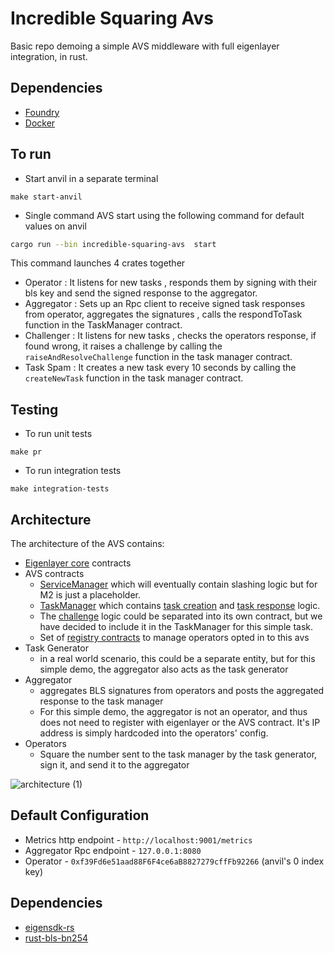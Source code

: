 # Incredible Squaring Avs 

Basic repo demoing a simple AVS middleware with full eigenlayer integration, in rust.

## Dependencies

- [Foundry](https://github.com/foundry-rs/foundry)
- [Docker](https://www.docker.com/) 


## To run 

- Start anvil in a separate terminal 
```
make start-anvil
```

- Single command AVS start using the following command for default values on anvil

```bash
cargo run --bin incredible-squaring-avs  start
```

This command launches 4 crates together 
- Operator : It listens for new tasks , responds them by signing with their bls key and send the signed response to the aggregator.
- Aggregator : Sets up an Rpc client to receive signed task responses from operator, aggregates the signatures , calls the respondToTask function in the TaskManager contract.
- Challenger : It listens for new tasks , checks the operators response, if found wrong, it raises a challenge by calling the `raiseAndResolveChallenge` function in the task manager contract.
- Task Spam : It creates a new task every 10 seconds by calling the `createNewTask` function in the task manager contract.


## Testing 

- To run unit tests
```
make pr
```

- To run integration tests 
```
make integration-tests
```

## Architecture

The architecture of the AVS contains:

- [Eigenlayer core](https://github.com/Layr-Labs/eigenlayer-contracts/tree/master) contracts
- AVS contracts
  - [ServiceManager](contracts/src/IncredibleSquaringServiceManager.sol) which will eventually contain slashing logic but for M2 is just a placeholder.
  - [TaskManager](contracts/src/IncredibleSquaringTaskManager.sol) which contains [task creation](contracts/src/IncredibleSquaringTaskManager.sol#L83) and [task response](contracts/src/IncredibleSquaringTaskManager.sol#L102) logic.
  - The [challenge](contracts/src/IncredibleSquaringTaskManager.sol#L176) logic could be separated into its own contract, but we have decided to include it in the TaskManager for this simple task.
  - Set of [registry contracts](https://github.com/Layr-Labs/eigenlayer-middleware) to manage operators opted in to this avs
- Task Generator
  - in a real world scenario, this could be a separate entity, but for this simple demo, the aggregator also acts as the task generator
- Aggregator
  - aggregates BLS signatures from operators and posts the aggregated response to the task manager
  - For this simple demo, the aggregator is not an operator, and thus does not need to register with eigenlayer or the AVS contract. It's IP address is simply hardcoded into the operators' config.
- Operators
  - Square the number sent to the task manager by the task generator, sign it, and send it to the aggregator

 ![architecture (1)](https://github.com/user-attachments/assets/389349cd-931f-448c-bf2c-ea49af133542)


## Default Configuration
- Metrics http endpoint - `http://localhost:9001/metrics`
- Aggregator Rpc endpoint - `127.0.0.1:8080`
- Operator - `0xf39Fd6e51aad88F6F4ce6aB8827279cffFb92266` (anvil's 0 index key)


## Dependencies 
- [eigensdk-rs](https://github.com/Layr-Labs/eigensdk-rs)
- [rust-bls-bn254](https://github.com/Layr-Labs/rust-bls-bn254/tree/main) 



